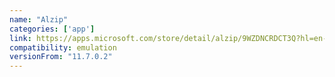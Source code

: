 ```yaml
---
name: "Alzip"
categories: ['app']
link: https://apps.microsoft.com/store/detail/alzip/9WZDNCRDCT3Q?hl=en-us&gl=us
compatibility: emulation
versionFrom: "11.7.0.2"
---
```


